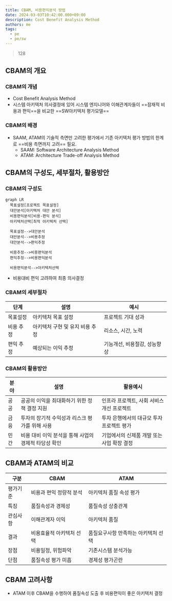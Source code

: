 ```yaml
---
title: CBAM, 비용편익분석 방법
date: 2024-03-03T10:42:00.000+09:00
description: Cost Benefit Analysis Method
authors: me
tags:
  - pe
  - pe/sw
---
```


> 128

## CBAM의 개요

### CBAM의 개념

- Cost Benefit Analysis Method
- 시스템 아키텍처 의사결정에 있어 시스템 엔지니어와 이해관계자들이 ==잠재적 비용과 편익==을 비교한 ==SW아키텍처 평가모델==

### CBAM의 배경

- SAAM, ATAM의 기술적 측면만 고려한 평가에서 기존 아키텍처 평가 방법의 한계로 ==비용 측면까지 고려== 필요.
  - SAAM: Software Architecture Analysis Method
  - ATAM: Architecture Trade-off Analysis Method

## CBAM의 구성도, 세부절차, 활용방안

### CBAM의 구성도

```mermaid
graph LR
  목표설정[프로젝트 목표설정]
  대안분석[아키텍처 대안 분석]
  비용편익분석[비용-편익 분석]
  아키텍처선택[최적 아키텍처 선택]

  목표설정-->대안분석
  대안분석-->비용추정
  대안분석-->편익추정
  
  비용추정-->비용편익분석
  편익추정-->비용편익분석

  비용편익분석-->아키텍처선택
```

- 비용대비 편익 고려하여 최종 의사결정

### CBAM의 세부절차

| 단계                 | 설명                                                  | 예시                                        |
| -------------------- | ----------------------------------------------------- | ------------------------------------------- |
| 목표설정 | 아키텍처 목표 설정 | 프로젝트 기대 성과 |
| 비용 추정 | 아키텍처 구현 및 유지 비용 추정 | 리소스, 시간, 노력 |
| 편익 추정 | 예상되는 이익 추정 | 기능개선, 비용절감, 성능향상 |

### CBAM의 활용방안

| 분야 | 설명                                                 | 활용예시                                   |
| ---- | ---------------------------------------------------- | ------------------------------------------ |
| 공공 | 공공의 이익을 최대화하기 위한 정책 결정 지원         | 인프라 프로젝트, 사회 서비스 개선 프로젝트 |
| 금융 | 투자의 장기적 수익성과 리스크 평가를 위해 사용       | 투자 은행에서의 대규모 투자 프로젝트 평가  |
| 민간 | 비용 대비 이익 분석을 통해 사업의 경제적 타당성 확인 | 기업에서의 신제품 개발 또는 사업 확장 결정 |

## CBAM과 ATAM의 비교

| 구분 | CBAM | ATAM |
| --- | --- | --- |
| 평가기준 | 비용과 편익 정량적 분석 | 아키텍처 품질 속성 평가 |
| 특징 | 품질속성과 경제성 | 품질속성 상충관계 |
| 관심사항 | 이해관계자 이익 | 아키텍처 품질 |
| 결과 | 비용효율적 아키텍처 선택 | 품질요구사항 만족하는 아키텍처 선택 |
| 장점 | 비용일정, 위험파악 | 기존시스템 분석가능 |
| 단점 | 품질속성 평가 미흡 | 경제성 평가곤란 |

## CBAM 고려사항

- ATAM 이후 CBAM을 수행하여 품질속성 도출 후 비용편익이 좋은 아키텍처 결정
